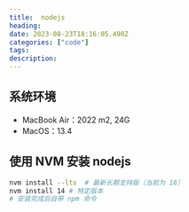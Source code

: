 ```yaml
---
title:  nodejs
heading: 
date: 2023-08-23T18:16:05.490Z
categories: ["code"]
tags: 
description: 
---
```


## 系统环境
- MacBook Air：2022 m2, 24G
- MacOS：13.4 


## 使用 NVM 安装 nodejs

```bash
nvm install --lts  # 最新长期支持版（当前为 18）
nvm install 14 # 特定版本
# 安装完成后自带 npm 命令
```

## 